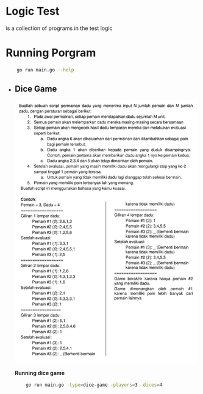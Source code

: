 
# Logic Test

is a collection of programs in the test logic

# Running Porgram

```bash
    go run main.go --help
```
- ## Dice Game
    ![question dice game](./img/dice-game.png)

    **Running dice game**
    ```bash
        go run main.go -type=dice-game -players=3 -dices=4
    ```

